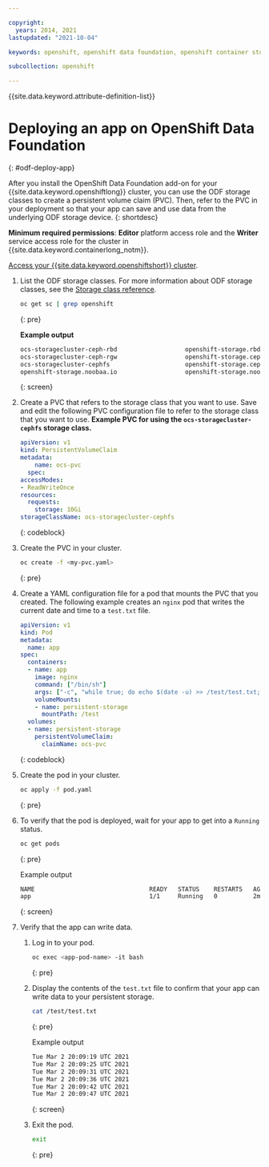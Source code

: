 ```yaml
---

copyright:
  years: 2014, 2021
lastupdated: "2021-10-04"

keywords: openshift, openshift data foundation, openshift container storage, ocs, vpc, roks

subcollection: openshift

---
```


{{site.data.keyword.attribute-definition-list}}

  

# Deploying an app on OpenShift Data Foundation
{: #odf-deploy-app}

After you install the OpenShift Data Foundation add-on for your {{site.data.keyword.openshiftlong}} cluster, you can use the ODF storage classes to create a persistent volume claim (PVC). Then, refer to the PVC in your deployment so that your app can save and use data from the underlying ODF storage device.
{: shortdesc}

**Minimum required permissions**: **Editor** platform access role and the **Writer** service access role for the cluster in {{site.data.keyword.containerlong_notm}}.

[Access your {{site.data.keyword.openshiftshort}} cluster](/docs/openshift?topic=openshift-access_cluster).

1. List the ODF storage classes. For more information about ODF storage classes, see the [Storage class reference](/docs/openshift?topic=openshift-ocs-sc-ref#ocs-sc-ref).
    ```sh
    oc get sc | grep openshift
    ```
    {: pre}

    **Example output**
    ```sh
    ocs-storagecluster-ceph-rbd                   openshift-storage.rbd.csi.ceph.com      Delete          Immediate              true                   14d
    ocs-storagecluster-ceph-rgw                   openshift-storage.ceph.rook.io/bucket   Delete          Immediate              false                  14d
    ocs-storagecluster-cephfs                     openshift-storage.cephfs.csi.ceph.com   Delete          Immediate              true                   14d
    openshift-storage.noobaa.io                   openshift-storage.noobaa.io/obc         Delete          Immediate              false                  14d
    ```
    {: screen}


1. Create a PVC that refers to the storage class that you want to use. Save and edit the following PVC configuration file to refer to the storage class that you want to use.
    **Example PVC for using the `ocs-storagecluster-cephfs` storage class.**
    ```yaml
    apiVersion: v1
    kind: PersistentVolumeClaim
    metadata:
        name: ocs-pvc
      spec:
    accessModes:
    - ReadWriteOnce
    resources:
      requests:
        storage: 10Gi
    storageClassName: ocs-storagecluster-cephfs
    ```
    {: codeblock}

1. Create the PVC in your cluster.
    ```sh
    oc create -f <my-pvc.yaml>
    ```
    {: pre}

1. Create a YAML configuration file for a pod that mounts the PVC that you created. The following example creates an `nginx` pod that writes the current date and time to a `test.txt` file.
    ```yaml
    apiVersion: v1
    kind: Pod
    metadata:
      name: app
    spec:
      containers:
      - name: app
        image: nginx
        command: ["/bin/sh"]
        args: ["-c", "while true; do echo $(date -u) >> /test/test.txt; sleep 600; done"]
        volumeMounts:
        - name: persistent-storage
          mountPath: /test
      volumes:
      - name: persistent-storage
        persistentVolumeClaim:
          claimName: ocs-pvc
    ```
    {: codeblock}

1. Create the pod in your cluster.
    ```sh
    oc apply -f pod.yaml
    ```
    {: pre}

1. To verify that the pod is deployed, wait for your app to get into a `Running` status.
    ```sh
    oc get pods
    ```
    {: pre}

    Example output

    ```sh
    NAME                                READY   STATUS    RESTARTS   AGE
    app                                 1/1     Running   0          2m58s
    ```
    {: screen}

1. Verify that the app can write data.
    1. Log in to your pod.
        ```sh
        oc exec <app-pod-name> -it bash
        ```
        {: pre}

    1. Display the contents of the `test.txt` file to confirm that your app can write data to your persistent storage.
        ```sh
        cat /test/test.txt
        ```
        {: pre}

        Example output
        ```sh
        Tue Mar 2 20:09:19 UTC 2021
        Tue Mar 2 20:09:25 UTC 2021
        Tue Mar 2 20:09:31 UTC 2021
        Tue Mar 2 20:09:36 UTC 2021
        Tue Mar 2 20:09:42 UTC 2021
        Tue Mar 2 20:09:47 UTC 2021
        ```
        {: screen}

    1. Exit the pod.
        ```sh
        exit
        ```
        {: pre}









